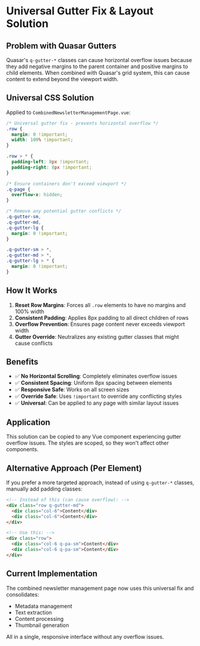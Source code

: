 # Universal Gutter Fix & Layout Solution

## Problem with Quasar Gutters

Quasar's `q-gutter-*` classes can cause horizontal overflow issues because they add negative margins to the parent container and positive margins to child elements. When combined with Quasar's grid system, this can cause content to extend beyond the viewport width.

## Universal CSS Solution

Applied to `CombinedNewsletterManagementPage.vue`:

```css
/* Universal gutter fix - prevents horizontal overflow */
.row {
  margin: 0 !important;
  width: 100% !important;
}

.row > * {
  padding-left: 8px !important;
  padding-right: 8px !important;
}

/* Ensure containers don't exceed viewport */
.q-page {
  overflow-x: hidden;
}

/* Remove any potential gutter conflicts */
.q-gutter-sm,
.q-gutter-md,
.q-gutter-lg {
  margin: 0 !important;
}

.q-gutter-sm > *,
.q-gutter-md > *,
.q-gutter-lg > * {
  margin: 0 !important;
}
```

## How It Works

1. **Reset Row Margins**: Forces all `.row` elements to have no margins and 100% width
2. **Consistent Padding**: Applies 8px padding to all direct children of rows
3. **Overflow Prevention**: Ensures page content never exceeds viewport width
4. **Gutter Override**: Neutralizes any existing gutter classes that might cause conflicts

## Benefits

- ✅ **No Horizontal Scrolling**: Completely eliminates overflow issues
- ✅ **Consistent Spacing**: Uniform 8px spacing between elements
- ✅ **Responsive Safe**: Works on all screen sizes
- ✅ **Override Safe**: Uses `!important` to override any conflicting styles
- ✅ **Universal**: Can be applied to any page with similar layout issues

## Application

This solution can be copied to any Vue component experiencing gutter overflow issues. The styles are scoped, so they won't affect other components.

## Alternative Approach (Per Element)

If you prefer a more targeted approach, instead of using `q-gutter-*` classes, manually add padding classes:

```html
<!-- Instead of this (can cause overflow): -->
<div class="row q-gutter-md">
  <div class="col-6">Content</div>
  <div class="col-6">Content</div>
</div>

<!-- Use this: -->
<div class="row">
  <div class="col-6 q-pa-sm">Content</div>
  <div class="col-6 q-pa-sm">Content</div>
</div>
```

## Current Implementation

The combined newsletter management page now uses this universal fix and consolidates:

- Metadata management
- Text extraction
- Content processing
- Thumbnail generation

All in a single, responsive interface without any overflow issues.
